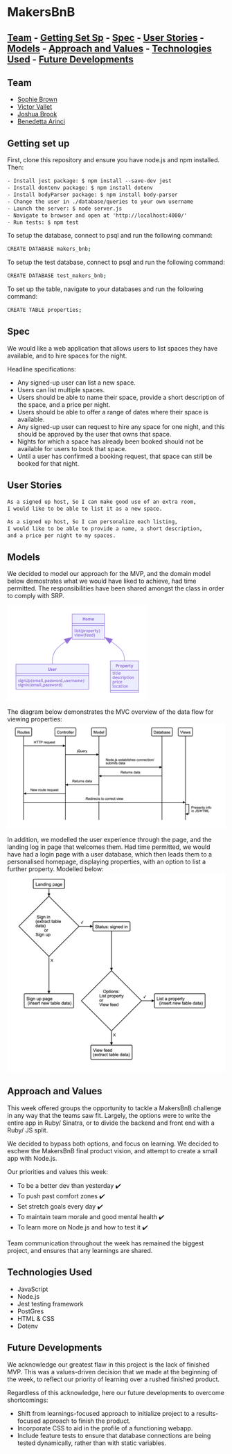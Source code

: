 # MakersBnB

## [Team](https://github.com/sofyloafy/MakersBnb#team) - [Getting Set Sp](https://github.com/sofyloafy/MakersBnb#gettingsetup) - [Spec](https://github.com/sofyloafy/MakersBnb#spec) - [User Stories](https://github.com/sofyloafy/MakersBnb#userstories) - [Models](https://github.com/sofyloafy/MakersBnb#models) - [Approach and Values](https://github.com/sofyloafy/MakersBnb#approachandvalues) - [Technologies Used](https://github.com/sofyloafy/MakersBnb#technologiesused) - [Future Developments](https://github.com/sofyloafy/MakersBnb#)

## Team
* [Sophie Brown](https://github.com/sofyloafy)
* [Victor Vallet](https://github.com/victorvallet)
* [Joshua Brook](https://github.com/joshuaabrookuk)
* [Benedetta Arinci](https://github.com/benearinci)

## Getting set up
First, clone this repository and ensure you have node.js and npm installed. Then:

```
- Install jest package: $ npm install --save-dev jest
- Install dontenv package: $ npm install dotenv
- Install bodyParser package: $ npm install body-parser
- Change the user in ./database/queries to your own username
- Launch the server: $ node server.js
- Navigate to browser and open at 'http://localhost:4000/'
- Run tests: $ npm test
```

To setup the database, connect to psql and run the following command:
```bash
CREATE DATABASE makers_bnb;
```
To setup the test database, connect to psql and run the following command:
```bash
CREATE DATABASE test_makers_bnb;
```

To set up the table, navigate to your databases and run the following command:
```bash
CREATE TABLE properties;
```



## Spec
We would like a web application that allows users to list spaces they have available, and to hire spaces for the night.

Headline specifications:
* Any signed-up user can list a new space.
* Users can list multiple spaces.
* Users should be able to name their space, provide a short description of the space, and a price per night.
* Users should be able to offer a range of dates where their space is available.
* Any signed-up user can request to hire any space for one night, and this should be approved by the user that owns that space.
* Nights for which a space has already been booked should not be available for users to book that space.
* Until a user has confirmed a booking request, that space can still be booked for that night.


## User Stories

```
As a signed up host, So I can make good use of an extra room, 
I would like to be able to list it as a new space.
```

```
As a signed up host, So I can personalize each listing, 
I would like to be able to provide a name, a short description,
and a price per night to my spaces.
```

## Models
We decided to model our approach for the MVP, and the domain model below 
demostrates what we would have liked to achieve, had time permitted.
The responsibilities have been shared amongst the class in order to comply with SRP.

![](./images/Initial_MVP_BNB.png)


The diagram below demonstrates the MVC overview of the data flow for viewing properties:
![](./images/MVC.png)

In addition, we modelled the user experience through the page, and the landing log in page that welcomes them.
Had time permitted, we would have had a login page with a user database, which then leads them to a personalised homepage, displaying properties, with an option to list a further property. Modelled below:
![](./images/userX.png)


## Approach and Values
This week offered groups the opportunity to tackle a MakersBnB challenge in any way that the teams saw fit. Largely, the options were to write the entire app in Ruby/ Sinatra, or to divide the backend and front end with a Ruby/ JS split.

We decided to bypass both options, and focus on learning. We decided to eschew the MakersBnB final product vision, and attempt to create a small app with Node.js. 

Our priorities and values this week:
* To be a better dev than yesterday :heavy_check_mark:
* To push past comfort zones :heavy_check_mark:
* Set stretch goals every day :heavy_check_mark:
* To maintain team morale and good mental health :heavy_check_mark:
* To learn more on Node.js and how to test it :heavy_check_mark:

Team communication throughout the week has remained the biggest project, and ensures that any learnings are shared.

## Technologies Used
* JavaScript
* Node.js
* Jest testing framework
* PostGres
* HTML & CSS
* Dotenv

## Future Developments
We acknowledge our greatest flaw in this project is the lack of finished MVP. This was a values-driven decision that we made at the beginning of the week, to reflect our priority of learning over a rushed finished product.

Regardless of this acknowledge, here our future developments to overcome shortcomings:
* Shift from learnings-focused approach to initialize project to a results-focused approach to finish the product.
* Incorporate CSS to aid in the profile of a functioning webapp.
* Include feature tests to ensure that database connections are being tested dynamically, rather than with static variables.
